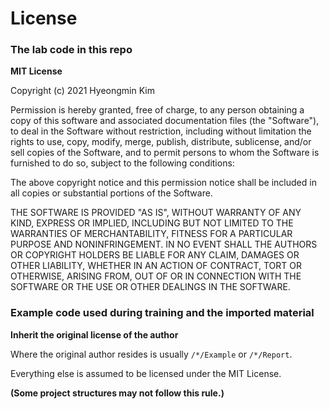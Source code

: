 # License

### The lab code in this repo

**MIT License**

Copyright (c) 2021 Hyeongmin Kim

Permission is hereby granted, free of charge, to any person obtaining a copy
of this software and associated documentation files (the "Software"), to deal
in the Software without restriction, including without limitation the rights
to use, copy, modify, merge, publish, distribute, sublicense, and/or sell
copies of the Software, and to permit persons to whom the Software is
furnished to do so, subject to the following conditions:

The above copyright notice and this permission notice shall be included in all
copies or substantial portions of the Software.

THE SOFTWARE IS PROVIDED "AS IS", WITHOUT WARRANTY OF ANY KIND, EXPRESS OR
IMPLIED, INCLUDING BUT NOT LIMITED TO THE WARRANTIES OF MERCHANTABILITY,
FITNESS FOR A PARTICULAR PURPOSE AND NONINFRINGEMENT. IN NO EVENT SHALL THE
AUTHORS OR COPYRIGHT HOLDERS BE LIABLE FOR ANY CLAIM, DAMAGES OR OTHER
LIABILITY, WHETHER IN AN ACTION OF CONTRACT, TORT OR OTHERWISE, ARISING FROM,
OUT OF OR IN CONNECTION WITH THE SOFTWARE OR THE USE OR OTHER DEALINGS IN THE
SOFTWARE.

### Example code used during training and the imported material

**Inherit the original license of the author**

Where the original author resides is usually ``/*/Example`` or ``/*/Report``.

Everything else is assumed to be licensed under the MIT License.

**(Some project structures may not follow this rule.)**

